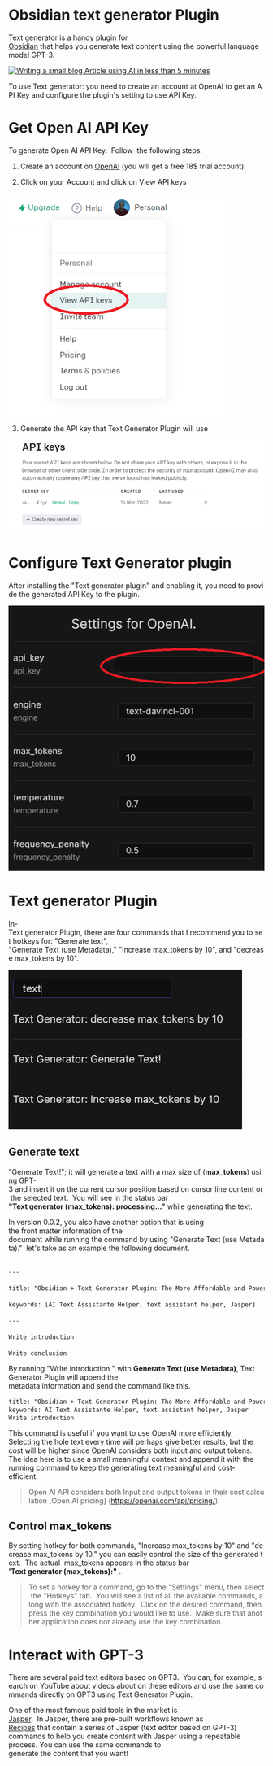 # Obsidian text generator Plugin 

Text generator is a handy plugin for [Obsidian](https://obsidian.md) that helps you generate text content using the powerful language model GPT-3. 

[![Writing a small blog Article using AI in less than 5 minutes](https://img.youtube.com/vi/Z9Z25lBL1Kw/0.jpg)](https://www.youtube.com/watch?v=Z9Z25lBL1Kw)

To use Text generator: you need to create an account at OpenAI to get an API Key and configure the plugin's setting to use API Key. 

  

# Get Open AI API Key

To generate Open AI API Key.  Follow  the following steps: 

  

1. Create an account on [OpenAI](https://beta.openai.com/signup) (you will get a free 18$ trial account). 

2. Click on your Account and click on View API keys

  

![](./images/20220227121447.png)

  

3. Generate the API key that Text Generator Plugin will use

  

![](./images/20220227121545.png)

  
  

# Configure Text Generator plugin

After installing the "Text generator plugin" and enabling it, you need to provide the generated API Key to the plugin. 

  

![](./images/20220227122219.png)

  

# Text generator Plugin

  
  

In-Text generator Plugin, there are four commands that I recommend you to set hotkeys for: "Generate text", "Generate Text (use Metadata)," "Increase max_tokens by 10", and "decrease max_tokens by 10".

  

![](./images/20220227122749.png)

  

## Generate text

 "Generate Text!"; it will generate a text with a max size of (**max_tokens**) using GPT-3 and insert it on the current cursor position based on cursor line content or the selected text.  You will see in the status bar **"Text generator (max_tokens): processing..."** while generating the text.
 
 In version 0.0.2, you also have another option that is using the front matter information of the document while running the command by using "Generate Text (use Metadata)." 
 let's take as an example the following document.

```

---

title: "Obsidian + Text Generator Plugin: The More Affordable and Powerful AI Text Assistante Helper"

keywords: [AI Text Assistante Helper, text assistant helper, Jasper]

---

Write introduction 

Write conclusion 

``` 


By running "Write introduction " with **Generate Text (use Metadata)**, Text Generator Plugin will append the metadata information and send the command like this.

```
title: "Obsidian + Text Generator Plugin: The More Affordable and Powerful AI Text Assistante Helper"
keywords: AI Text Assistante Helper, text assistant helper, Jasper
Write introduction
```

This command is useful if you want to use OpenAI more efficiently. Selecting the hole text every time will perhaps give better results, but the cost will be higher since OpenAI considers both input and output tokens. The idea here is to use a small meaningful context and append it with the running command to keep the generating text meaningful and cost-efficient.

> Open AI API considers both Input and output tokens in their cost calculation [Open AI pricing] (https://openai.com/api/pricing/).

## Control max_tokens

By setting hotkey for both commands, "Increase max_tokens by 10" and "decrease max_tokens by 10," you can easily control the size of the generated text.  The actual  max_tokens appears in the status bar **'Text generator (max_tokens):"** .


> To set a hotkey for a command, go to the "Settings" menu, then select the "Hotkeys" tab.  You will see a list of all the available commands, along with the associated hotkey.  Click on the desired command, then press the key combination you would like to use.  Make sure that another application does not already use the key combination.


# Interact with GPT-3 

There are several paid text editors based on GPT3.  You can, for example, search on YouTube about videos about on these editors and use the same commands directly on GPT3 using Text Generator Plugin. 

One of the most famous paid tools in the market is [Jasper](https://jasper.ai?special=qHt_szZ).  In Jasper, there are pre-built workflows known as [Recipes](./recipes.md) that contain a series of Jasper (text editor based on GPT-3) commands to help you create content with Jasper using a repeatable process. You can use the same commands to generate the content that you want!
